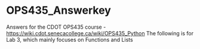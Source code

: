 # OPS435_Answerkey
Answers for the CDOT OPS435 course - https://wiki.cdot.senecacollege.ca/wiki/OPS435_Python
The following is for Lab 3, which mainly focuses on Functions and Lists
